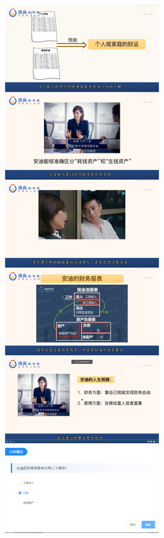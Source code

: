 ![](20201020-%20(1).png)
![](20201020-%20(2).png)
![](20201020-%20(3).png)
![](20201020-%20(4).png)
![](20201020-%20(5).png)
![](20201020-%20(6).png)